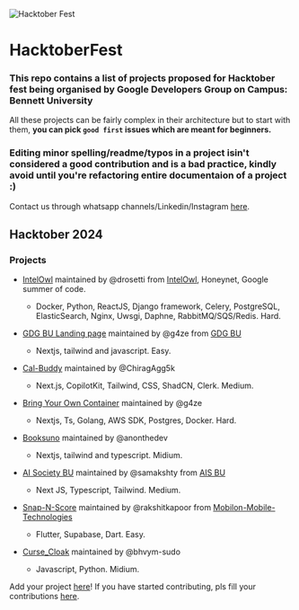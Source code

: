 ![Hacktober Fest](https://github.com/user-attachments/assets/b548f22a-fdc9-4f71-80e0-1d5a9d8e69dd)

                                                                    
# HacktoberFest
### This repo contains a list of projects proposed for Hacktober fest being organised by Google Developers Group on Campus: Bennett University
All these projects can be fairly complex in their architecture but to start with them, **you can pick `good first` issues which are meant for beginners.**
### Editing minor spelling/readme/typos in a project isin't considered a good contribution and is a bad practice, kindly avoid until you're refactoring entire documentaion of a project :)
Contact us through whatsapp channels/Linkedin/Instagram [here](https://linktr.ee/gdgbu_).
## Hacktober 2024
### Projects
- [IntelOwl](https://github.com/intelowlproject/IntelOwl) maintained by @drosetti from [IntelOwl](https://github.com/intelowlproject), Honeynet, Google summer of code.
  -  Docker, Python, ReactJS, Django framework, Celery, PostgreSQL, ElasticSearch, Nginx, Uwsgi, Daphne, RabbitMQ/SQS/Redis. Hard.
- [GDG BU Landing page](https://github.com/GDG-OnCampus-BU/landing-page-WIP) maintained by @g4ze from [GDG BU](https://github.com/GDG-OnCampus-BU)
  -  Nextjs, tailwind and javascript. Easy.

- [Cal-Buddy](https://github.com/ChiragAgg5k/cal-buddy) maintained by @ChiragAgg5k
  -  Next.js, CopilotKit, Tailwind, CSS, ShadCN, Clerk. Medium.

- [Bring Your Own Container](https://github.com/g4ze/byoc) maintained by @g4ze
  -  Nextjs, Ts, Golang, AWS SDK, Postgres, Docker. Hard.

- [Booksuno](https://github.com/anonthedev/booksuno) maintained by @anonthedev
  -  Nextjs, tailwind and typescript. Midium.

- [AI Society BU](https://github.com/bennettai/aisociety-bu) maintained by @samakshty from [AIS BU](https://github.com/bennettai)
  -  Next JS, Typescript, Tailwind. Medium.
 
- [Snap-N-Score](https://github.com/Mobilon-Mobile-Technologies/Snap-N-Score) maintained by @rakshitkapoor from [Mobilon-Mobile-Technologies](https://github.com/Mobilon-Mobile-Technologies)
  -  Flutter, Supabase, Dart. Easy.

- [Curse_Cloak](https://github.com/vignesh1507/Curse_Cloak) maintained by @bhvym-sudo
  -  Javascript, Python. Midium.


Add your project [here](https://forms.gle/TdxM1DVezYUnUTMs6)!
If you have started contributing, pls fill your contributions [here](https://docs.google.com/forms/d/e/1FAIpQLScIpfyVDwNkJvbI3e_Xu3MxKbfr9OK_ac-i_VPpDS2Z2B-CiQ/viewform?usp=sf_link).

